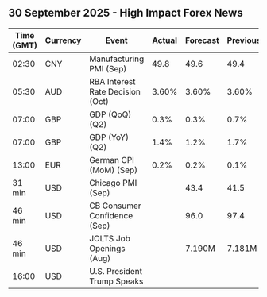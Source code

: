 ## 30 September 2025 - High Impact Forex News

| Time (GMT) | Currency | Event | Actual | Forecast | Previous |
|------|----------|-------|--------|----------|----------|
| 02:30 | CNY | Manufacturing PMI (Sep) | 49.8 | 49.6 | 49.4 |
| 05:30 | AUD | RBA Interest Rate Decision (Oct) | 3.60% | 3.60% | 3.60% |
| 07:00 | GBP | GDP (QoQ) (Q2) | 0.3% | 0.3% | 0.7% |
| 07:00 | GBP | GDP (YoY) (Q2) | 1.4% | 1.2% | 1.7% |
| 13:00 | EUR | German CPI (MoM) (Sep) | 0.2% | 0.2% | 0.1% |
| 31 min | USD | Chicago PMI (Sep) |  | 43.4 | 41.5 |
| 46 min | USD | CB Consumer Confidence (Sep) |  | 96.0 | 97.4 |
| 46 min | USD | JOLTS Job Openings (Aug) |  | 7.190M | 7.181M |
| 16:00 | USD | U.S. President Trump Speaks |  |  |  |
